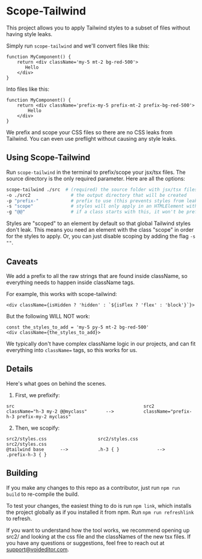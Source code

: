 
# Scope-Tailwind

This project allows you to apply Tailwind styles to a subset of files without having style leaks.

Simply run `scope-tailwind` and we'll convert files like this:

```tsx
function MyComponent() {
    return <div className='my-5 mt-2 bg-red-500'>
       Hello
    </div>
}
```

Into files like this:

```tsx
function MyComponent() {
    return <div className='prefix-my-5 prefix-mt-2 prefix-bg-red-500'>
        Hello
    </div>
}
```

We prefix and scope your CSS files so there are no CSS leaks from Tailwind. You can even use preflight without causing any style leaks. 


## Using Scope-Tailwind
Run `scope-tailwind` in the terminal to prefix/scope your jsx/tsx files. The source directory is the only required parameter. Here are all the options:

```bash
scope-tailwind ./src  # (required) the source folder with jsx/tsx files to scopify
-o ./src2               # the output directory that will be created
-p "prefix-"            # prefix to use (this prevents styles from leaking out)
-s "scope"              # styles will only apply in an HTMLElement with this className. This prevents Tailwind's global styles from leaking out
-g "@@"                 # if a class starts with this, it won't be prefixed. For example, "@@myclass" will be converted to "myclass" instead of "prefix-myclass"
```

Styles are "scoped" to an element by default so that global Tailwind styles don't leak. This means you need an element with the class "scope" in order for the styles to apply. Or, you can just disable scoping by adding the flag `-s ""`. 



## Caveats
We add a prefix to all the raw strings that are found inside className, so everything needs to happen inside className tags.

For example, this works with scope-tailwind:
```tsx
<div className={isHidden ? 'hidden' : `${isFlex ? 'flex' : 'block'}`}>
```

But the following WILL NOT work:

```tsx
const the_styles_to_add = 'my-5 py-5 mt-2 bg-red-500'
<div className={the_styles_to_add}>
```

We typically don't have complex className logic in our projects, and can fit everything into `className=` tags, so this works for us.


## Details

Here's what goes on behind the scenes.

1. First, we prefixify:
```raw
src                                                src2
className="h-3 my-2 @@myclass"       -->           className="prefix-h-3 prefix-my-2 myclass"
```



2. Then, we scopify:
```raw
src2/styles.css                   src2/styles.css                     src2/styles.css
@tailwind base      -->           .h-3 { }              -->           .prefix-h-3 { }
```



## Building

If you make any changes to this repo as a contributor, just run `npm run build` to re-compile the build.

To test your changes, the easiest thing to do is run `npm link`, which installs the project globally as if you installed it from npm. Run `npm run refreshlink` to refresh.

If you want to understand how the tool works, we recommend opening up src2/ and looking at the css file and the classNames of the new tsx files. If you have any questions or suggestions, feel free to reach out at support@voideditor.com.

